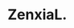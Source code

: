 <head>
	<meta charset = "UTF-8">
	<title>ZenxiaL.</title>
	<link rel="stylesheet" href="index.css">
</head>
<body>
	<div class = "header">
		<h1>ZenxiaL.</h1>
	</div>
</body>
